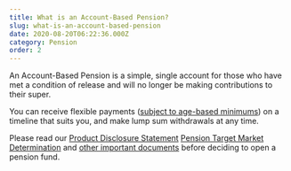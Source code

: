 ```yaml
---
title: What is an Account-Based Pension?
slug: what-is-an-account-based-pension
date: 2020-08-20T06:22:36.000Z
category: Pension
order: 2
---
```

An Account-Based Pension is a simple, single account for those who have met a condition of release and will no longer be making contributions to their super. 

You can receive flexible payments ([subject to age-based minimums](<https://www.ato.gov.au/Rates/Key-superannuation-rates-and-thresholds/?page=9#:~:text=As%20the%20pension%20commenced%20on,a%20leap%20year)%20%3D%20%246%2C215.>)) on a timeline that suits you, and make lump sum withdrawals at any time.

Please read our [Product Disclosure Statement](https://www.futuresuper.com.au/pppds) [Pension Target Market Determination](https://content.myfuturesuper.com.au/forms-docs/FS_PensionTMD_20122022.pdf) and [other important documents](https://www.futuresuper.com.au/documents-and-forms/#pension-documents-and-forms) before deciding to open a pension fund.